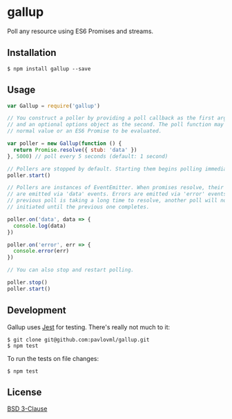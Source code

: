 # gallup

Poll any resource using ES6 Promises and streams.

## Installation

    $ npm install gallup --save

## Usage

```javascript
var Gallup = require('gallup')

// You construct a poller by providing a poll callback as the first argument
// and an optional options object as the second. The poll function may return a
// normal value or an ES6 Promise to be evaluated.

var poller = new Gallup(function () {
  return Promise.resolve({ stub: 'data' })
}, 5000) // poll every 5 seconds (default: 1 second)

// Pollers are stopped by default. Starting them begins polling immediately.
poller.start()

// Pollers are instances of EventEmitter. When promises resolve, their values
// are emitted via 'data' events. Errors are emitted via 'error' events. If the
// previous poll is taking a long time to resolve, another poll will not be
// initiated until the previous one completes.

poller.on('data', data => {
  console.log(data)
})

poller.on('error', err => {
  console.error(err)
})

// You can also stop and restart polling.

poller.stop()
poller.start()
```

## Development

Gallup uses [Jest](http://facebook.github.io/jest/) for testing. There's really
not much to it:

    $ git clone git@github.com:pavlovml/gallup.git
    $ npm test

To run the tests on file changes:

    $ npm test

## License

[BSD 3-Clause](https://github.com/pavlovml/gallup/blob/master/LICENSE)
